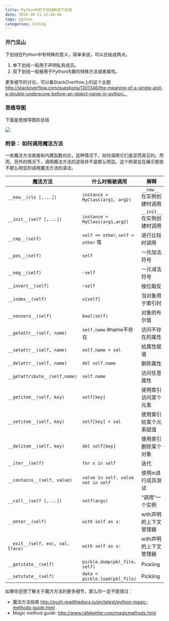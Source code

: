 ```yaml
---
title: Python中的下划线和双下划线
date: 2016-10-11 22:26:46
tags: python
categories: Coding
---
```

### 开门见山

下划线在Python中有特殊的意义，简单来说，可以总结成两点。

1. 单下划线一般用于声明私有成员。
2. 双下划线一般被用于Python内置的特殊方法或者属性。

更多细节的讨论，可以看StackOverflow上的这个主题 http://stackoverflow.com/questions/1301346/the-meaning-of-a-single-and-a-double-underscore-before-an-object-name-in-python。

### 思维导图

下面是思维导图的总结

![](http://betacat.online/images/underscore-in-Python.png)

### 附录： 如何调用魔法方法

一些魔法方法直接和内建函数对应，这种情况下，如何调用它们是显而易见的。然而，另外的情况下，调用魔法方法的途径并不是那么明显。这个附录旨在展示那些不那么明显的调用魔法方法的语法。

| 魔法方法                              | 什么时候被调用                            | 解释                 |
| --------------------------------- | ---------------------------------- | ------------------ |
| `__new__(cls [,...])`             | `instance = MyClass(arg1, arg2)`   | `__new__`在实例创建时调用  |
| `__init__(self [,...])`           | `instance = MyClass(arg1,arg2)`    | `__init__`在实例创建时调用 |
| `__cmp__(self)`                   | `self == other`, `self > other` 等  | 进行比较时调用            |
| `__pos__(self)`                   | `self`                             | 一元加法符号             |
| `__neg__(self)`                   | `-self`                            | 一元减法符号             |
| `__invert__(self)`                | `~self`                            | 按位取反               |
| `__index__(self)`                 | `x[self]`                          | 当对象用于索引时           |
| `__nonzero__(self)`               | `bool(self)`                       | 对象的布尔值             |
| `__getattr__(self, name)`         | `self.name` #name不存在               | 访问不存在的属性           |
| `__setattr__(self, name)`         | `self.name = val`                  | 给属性赋值              |
| `__delattr__(self, name)`         | `del self.name  `                  | 删除属性               |
| `__getattribute__(self,name)`     | `self.name`                        | 访问任意属性             |
| `__getitem__(self, key)`          | `self[key]`                        | 使用索引访问某个元素         |
| `__setitem__(self, key)`          | `self[key] = val`                  | 使用索引给某个元素赋值        |
| `__delitem__(self, key)`          | `del self[key]`                    | 使用索引删除某个对象         |
| `__iter__(self)`                  | `for x in self`                    | 迭代                 |
| `__contains__(self, value)`       | `value in self, value not in self` | 使用in进行成员测试         |
| `__call__(self [,...])`           | `self(args)`                       | “调用”一个实例           |
| `__enter__(self)`                 | `with self as x:`                  | with声明的上下文管理器      |
| `__exit__(self, exc, val, trace)` | `with self as x:`                  | with声明的上下文管理器      |
| `__getstate__(self)`              | `pickle.dump(pkl_file, self)`      | Pickling           |
| `__setstate__(self)`              | `data = pickle.load(pkl_file)`     | Pickling           |

如果你还想了解关于魔方方法的更多细节，那么你一定不能错过：

-	魔法方法指南 http://pyzh.readthedocs.io/en/latest/python-magic-methods-guide.html
-	Magic method guide: http://www.rafekettler.com/magicmethods.html

